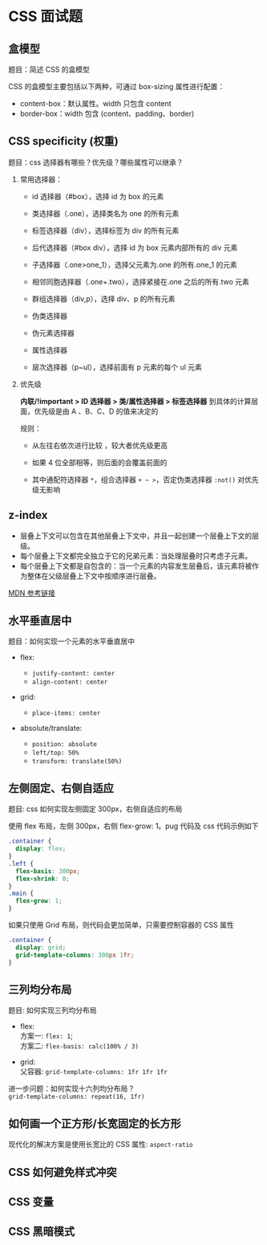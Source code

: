 # CSS 面试题

## 盒模型

题目：简述 CSS 的盒模型

CSS 的盒模型主要包括以下两种，可通过 box-sizing 属性进行配置：

- content-box：默认属性。width 只包含 content
- border-box：width 包含 (content、padding、border)

## CSS specificity (权重)

题目：css 选择器有哪些？优先级？哪些属性可以继承？

1. 常用选择器：

   - id 选择器（#box），选择 id 为 box 的元素

   - 类选择器（.one），选择类名为 one 的所有元素

   - 标签选择器（div），选择标签为 div 的所有元素

   - 后代选择器（#box div），选择 id 为 box 元素内部所有的 div 元素

   - 子选择器（.one>one_1），选择父元素为.one 的所有.one_1 的元素

   - 相邻同胞选择器（.one+.two），选择紧接在.one 之后的所有.two 元素

   - 群组选择器（div,p），选择 div、p 的所有元素

   - 伪类选择器

   - 伪元素选择器

   - 属性选择器

   - 层次选择器（p~ul），选择前面有 p 元素的每个 ul 元素

2. 优先级

   **内联/!important > ID 选择器 > 类/属性选择器 > 标签选择器**
   到具体的计算层⾯，优先级是由 A 、B、C、D 的值来决定的

   规则：

   - 从左往右依次进行比较 ，较大者优先级更高

   - 如果 4 位全部相等，则后面的会覆盖前面的

   - 其中通配符选择器 `*`，组合选择器 `+ ~ >`，否定伪类选择器 `:not()` 对优先级无影响

## z-index

- 层叠上下文可以包含在其他层叠上下文中，并且一起创建一个层叠上下文的层级。
- 每个层叠上下文都完全独立于它的兄弟元素：当处理层叠时只考虑子元素。
- 每个层叠上下文都是自包含的：当一个元素的内容发生层叠后，该元素将被作为整体在父级层叠上下文中按顺序进行层叠。

[MDN 参考链接](https://developer.mozilla.org/zh-CN/docs/Web/CSS/CSS_positioned_layout/Understanding_z-index/Stacking_context)

## 水平垂直居中

题目：如何实现一个元素的水平垂直居中

- flex:

  - `justify-content: center`
  - `align-content: center`

- grid:

  - `place-items: center`

- absolute/translate:
  - `position: absolute`
  - `left/top: 50%`
  - `transform: translate(50%)`

## 左侧固定、右侧自适应

题目: css 如何实现左侧固定 300px，右侧自适应的布局

使用 flex 布局，左侧 300px，右侧 flex-grow: 1。pug 代码及 css 代码示例如下

```css
.container {
  display: flex;
}
.left {
  flex-basis: 300px;
  flex-shrink: 0;
}
.main {
  flex-grow: 1;
}
```

如果只使用 Grid 布局，则代码会更加简单，只需要控制容器的 CSS 属性

```css
.container {
  display: grid;
  grid-template-columns: 300px 1fr;
}
```

## 三列均分布局

题目: 如何实现三列均分布局

- flex:  
  方案一: `flex: 1`;  
  方案二: `flex-basis: calc(100% / 3)`

- grid:  
  父容器: `grid-template-columns: 1fr 1fr 1fr`

进一步问题：如何实现十六列均分布局？  
`grid-template-columns: repeat(16, 1fr)`

## 如何画一个正方形/长宽固定的长方形

现代化的解决方案是使用长宽比的 CSS 属性: `aspect-ratio`

## CSS 如何避免样式冲突

## CSS 变量

## CSS 黑暗模式
